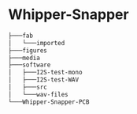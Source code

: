 # Whipper-Snapper

```bash
├───fab
│   └───imported
├───figures
├───media
├───software
│   ├───I2S-test-mono
│   ├───I2S-test-WAV
│   ├───src
│   └───wav-files
└───Whipper-Snapper-PCB
```
